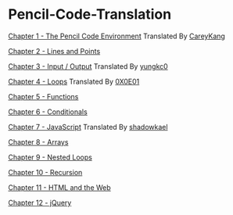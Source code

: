 # Pencil-Code-Translation

[Chapter 1 - The Pencil Code Environment](http://manual.pencilcode.net/home/pdf/101-Chapter1.pdf)
Translated By [CareyKang](https://github.com/CareyKang)

[Chapter 2 - Lines and Points](http://manual.pencilcode.net/home/pdf/102-Chapter2.pdf)

[Chapter 3 - Input / Output](http://manual.pencilcode.net/home/pdf/103-Chapter3.pdf)
Translated By [yungkc0](https://github.com/yungkc0)

[Chapter 4 - Loops](http://manual.pencilcode.net/home/pdf/104-Chapter4.pdf)
Translated By [0X0E01](https://github.com/0X0E01)

[Chapter 5 - Functions](http://manual.pencilcode.net/home/pdf/105-Chapter5.pdf)

[Chapter 6 - Conditionals](http://manual.pencilcode.net/home/pdf/106-Chapter6.pdf)

[Chapter 7 - JavaScript](http://manual.pencilcode.net/home/pdf/107-Chapter7.pdf)
Translated By [shadowkael](https://github.com/shadowkael)

[Chapter 8 - Arrays](http://manual.pencilcode.net/home/pdf/108-Chapter8.pdf)

[Chapter 9 - Nested Loops](http://manual.pencilcode.net/home/pdf/109-Chapter9.pdf)

[Chapter 10 - Recursion](http://manual.pencilcode.net/home/pdf/110-Chapter10.pdf)

[Chapter 11 - HTML and the Web](http://manual.pencilcode.net/home/pdf/111-Chapter11.pdf)

[Chapter 12 - jQuery](http://manual.pencilcode.net/home/pdf/112-Chapter12.pdf)
